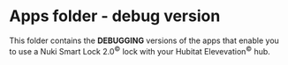 # Apps folder - debug version

This folder contains the **DEBUGGING** versions of the apps that enable you to use a Nuki Smart Lock 2.0<sup>&copy;</sup> lock with your Hubitat Elevevation<sup>&copy;</sup> hub.
